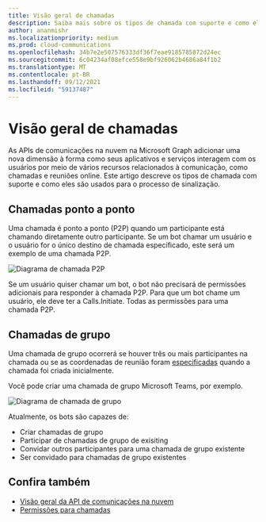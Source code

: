 ```yaml
---
title: Visão geral de chamadas
description: Saiba mais sobre os tipos de chamada com suporte e como eles são usados para o processo de sinalização.
author: ananmishr
ms.localizationpriority: medium
ms.prod: cloud-communications
ms.openlocfilehash: 34b7e2e507576333df36f7eae9185785872d24ec
ms.sourcegitcommit: 6c04234af08efce558e9bf926062b4686a84f1b2
ms.translationtype: MT
ms.contentlocale: pt-BR
ms.lasthandoff: 09/12/2021
ms.locfileid: "59137487"
---
```

# <a name="calls-overview"></a>Visão geral de chamadas

As APIs de comunicações na nuvem na Microsoft Graph adicionar uma nova dimensão à forma como seus aplicativos e serviços interagem com os usuários por meio de vários recursos relacionados à comunicação, como chamadas e reuniões online. Este artigo descreve os tipos de chamada com suporte e como eles são usados para o processo de sinalização.

## <a name="peer-to-peer-calls"></a>Chamadas ponto a ponto
Uma chamada é ponto a ponto (P2P) quando um participante está chamando diretamente outro participante. Se um bot chamar um usuário e o usuário for o único destino de chamada especificado, este será um exemplo de uma chamada P2P.

![Diagrama de chamada P2P](images/communications-p2p-call.PNG)

Se um usuário quiser chamar um bot, o bot não precisará de permissões adicionais para responder à chamada P2P. Para que um bot chame um usuário, ele deve ter a Calls.Initiate. Todas as permissões para uma chamada P2P.

## <a name="group-calls"></a>Chamadas de grupo

Uma chamada de grupo ocorrerá se houver três ou mais participantes na chamada ou se as coordenadas de reunião foram [especificadas](/graph/api/resources/onlinemeeting) quando a chamada foi criada inicialmente. 

Você pode criar uma chamada de grupo Microsoft Teams, por exemplo.

![Diagrama de chamada de grupo](images/communications-group-call.PNG)

Atualmente, os bots são capazes de:
- Criar chamadas de grupo
- Participar de chamadas de grupo de exisiting
- Convidar outros participantes para uma chamada de grupo existente
- Ser convidado para chamadas de grupo existentes

## <a name="see-also"></a>Confira também

- [Visão geral da API de comunicações na nuvem](cloud-communications-concept-overview.md)
- [Permissões para chamadas](./permissions-reference.md#calls-permissions)
